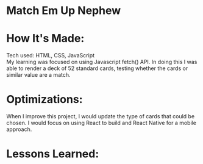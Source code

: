 <div id="header" >
 <h1  class="heading-element" dir="auto">Match Em Up Nephew</h1>
</div>

<div id="header" >
 <h1 class="heading-element" dir="auto">How It's Made:</h1>
 Tech used: HTML, CSS, JavaScript <br/>
  My learning was focused on using Javascript fetch() API. In doing this I was able to render a deck of 52 standard cards,
  testing whether the cards or similar value are a match.
</div>


<div id="header" >
 <h1 class="heading-element" dir="auto">Optimizations:</h1>
  When I improve this project, I would update the type of cards that could be chosen. I would focus on using React to build and React Native for a mobile approach.
</div>

<div id="header">
 <h1 class="heading-element" dir="auto">Lessons Learned:</h1>
  
</div>

